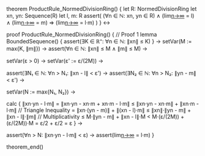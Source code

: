 theorem ProductRule_NormedDivisionRing() {
  let R: NormedDivisionRing
  let xn, yn: Sequence(R)
  let l, m: R
  assert(
    (∀n ∈ ℕ: xn, yn ∈ R) ∧
    (lim[n→∞](xn) = l) ∧
    (lim[n→∞](yn) = m) ⇒
    (lim[n→∞](xn·yn) = l·m)
  )
} ↔

proof ProductRule_NormedDivisionRing() {
  // Proof 1
  lemma BoundedSequence() {
    assert(∃K ∈ ℝ⁺: ∀n ∈ ℕ: ∥xn∥ ≤ K)
  } →
  setVar(M := max{K, ∥m∥}) →
  assert(∀n ∈ ℕ: ∥xn∥ ≤ M ∧ ∥m∥ ≤ M) →
  
  setVar(ε > 0) →
  setVar(ε' := ε/(2M)) →
  
  assert(∃N₁ ∈ ℕ: ∀n > N₁: ∥xn - l∥ < ε') →
  assert(∃N₂ ∈ ℕ: ∀n > N₂: ∥yn - m∥ < ε') →
  
  setVar(N := max{N₁, N₂}) →
  
  calc {
    ∥xn·yn - l·m∥
    = ∥xn·yn - xn·m + xn·m - l·m∥
    ≤ ∥xn·yn - xn·m∥ + ∥xn·m - l·m∥    // Triangle Inequality
    = ∥xn·(yn - m)∥ + ∥(xn - l)·m∥
    ≤ ∥xn∥·∥yn - m∥ + ∥xn - l∥·∥m∥    // Multiplicativity
    ≤ M·∥yn - m∥ + ∥xn - l∥·M
    < M·(ε/(2M)) + (ε/(2M))·M
    = ε/2 + ε/2
    = ε
  } →
  
  assert(∀n > N: ∥xn·yn - l·m∥ < ε) →
  assert(lim[n→∞](xn·yn) = l·m)
}

theorem_end()